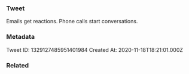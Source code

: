 ### Tweet
Emails get reactions. Phone calls start conversations.

### Metadata
Tweet ID: 1329127485951401984
Created At: 2020-11-18T18:21:01.000Z

### Related

